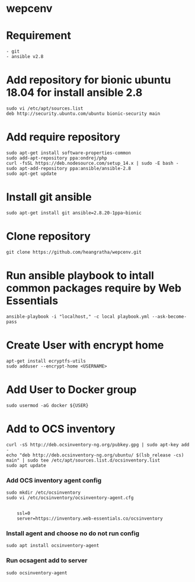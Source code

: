 # wepcenv

# Requirement

    - git
    - ansible v2.8

# Add repository for bionic ubuntu 18.04 for install ansible 2.8

    sudo vi /etc/apt/sources.list
    deb http://security.ubuntu.com/ubuntu bionic-security main

# Add require repository

    sudo apt-get install software-properties-common
    sudo add-apt-repository ppa:ondrej/php
    curl -fsSL https://deb.nodesource.com/setup_14.x | sudo -E bash -
    sudo apt-add-repository ppa:ansible/ansible-2.8
    sudo apt-get update

# Install git ansible

    sudo apt-get install git ansible=2.8.20-1ppa~bionic

# Clone repository

    git clone https://github.com/heangratha/wepcenv.git

# Run ansible playbook to intall common packages require by Web Essentials

    ansible-playbook -i "localhost," -c local playbook.yml --ask-become-pass

# Create User with encrypt home

    apt-get install ecryptfs-utils
    sudo adduser --encrypt-home <USERNAME>

# Add User to Docker group

    sudo usermod -aG docker ${USER}

# Add to OCS inventory

    curl -sS http://deb.ocsinventory-ng.org/pubkey.gpg | sudo apt-key add -
    echo "deb http://deb.ocsinventory-ng.org/ubuntu/ $(lsb_release -cs) main" | sudo tee /etc/apt/sources.list.d/ocsinventory.list
    sudo apt update

### Add OCS inventory agent config

    sudo mkdir /etc/ocsinventory
    sudo vi /etc/ocsinventory/ocsinventory-agent.cfg


        ssl=0
        server=https://inventory.web-essentials.co/ocsinventory

### Install agent and choose no do not run config

    sudo apt install ocsinventory-agent

### Run ocsagent add to server

    sudo ocsinventory-agent
